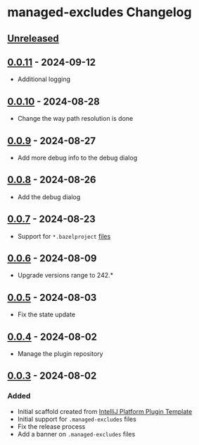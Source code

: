 <!-- Keep a Changelog guide -> https://keepachangelog.com -->

# managed-excludes Changelog

## [Unreleased]

## [0.0.11] - 2024-09-12

- Additional logging

## [0.0.10] - 2024-08-28

- Change the way path resolution is done

## [0.0.9] - 2024-08-27

- Add more debug info to the debug dialog

## [0.0.8] - 2024-08-26

- Add the debug dialog

## [0.0.7] - 2024-08-23

- Support for `*.bazelproject` [files](https://ij.bazel.build/docs/project-views.html)

## [0.0.6] - 2024-08-09

- Upgrade versions range to 242.*

## [0.0.5] - 2024-08-03

- Fix the state update

## [0.0.4] - 2024-08-02

- Manage the plugin repository

## [0.0.3] - 2024-08-02

### Added

- Initial scaffold created from [IntelliJ Platform Plugin Template](https://github.com/JetBrains/intellij-platform-plugin-template)
- Initial support for `.managed-excludes` files
- Fix the release process
- Add a banner on `.managed-excludes` files

[Unreleased]: https://github.com/gplassard/managed-excludes/compare/v0.0.11...HEAD
[0.0.11]: https://github.com/gplassard/managed-excludes/compare/v0.0.10...v0.0.11
[0.0.10]: https://github.com/gplassard/managed-excludes/compare/v0.0.9...v0.0.10
[0.0.9]: https://github.com/gplassard/managed-excludes/compare/v0.0.8...v0.0.9
[0.0.8]: https://github.com/gplassard/managed-excludes/compare/v0.0.7...v0.0.8
[0.0.7]: https://github.com/gplassard/managed-excludes/compare/v0.0.6...v0.0.7
[0.0.6]: https://github.com/gplassard/managed-excludes/compare/v0.0.5...v0.0.6
[0.0.5]: https://github.com/gplassard/managed-excludes/compare/v0.0.4...v0.0.5
[0.0.4]: https://github.com/gplassard/managed-excludes/compare/v0.0.3...v0.0.4
[0.0.3]: https://github.com/gplassard/managed-excludes/commits/v0.0.3
